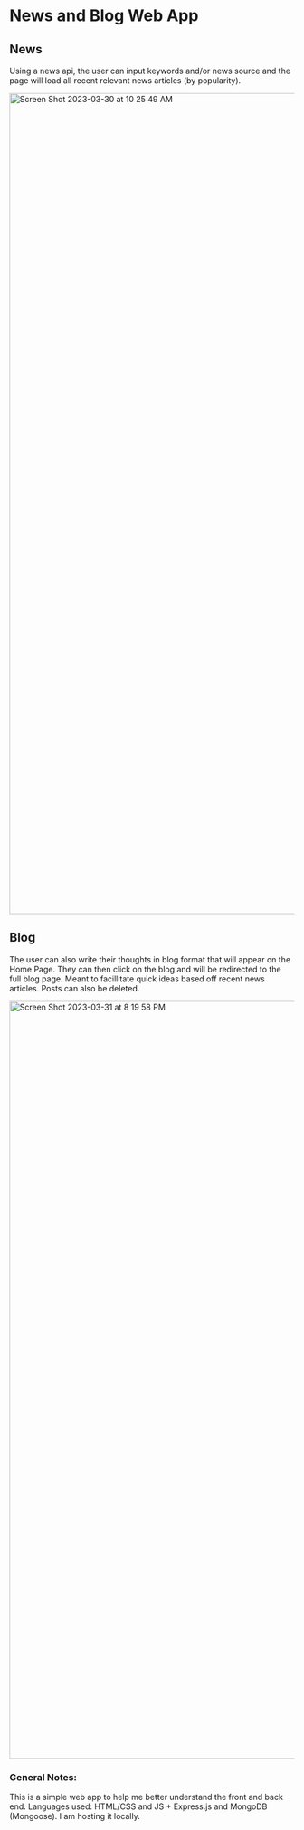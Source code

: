 # News and Blog Web App

## News
Using a news api, the user can input keywords and/or news source and the page will load all recent relevant news articles (by popularity).

<img width="1452" alt="Screen Shot 2023-03-30 at 10 25 49 AM" src="https://user-images.githubusercontent.com/102923292/228868210-89220a6e-5a12-4cc1-9699-60052b7ffa05.png">

## Blog
The user can also write their thoughts in blog format that will appear on the Home Page. They can then click on the blog and will be redirected to the full blog page. Meant to facillitate quick ideas based off recent news articles. Posts can also be deleted. 

<img width="1340" alt="Screen Shot 2023-03-31 at 8 19 58 PM" src="https://user-images.githubusercontent.com/102923292/229255993-ecdaac4d-6e32-4a37-8212-a161f5d6d15f.png">

### General Notes:
This is a simple web app to help me better understand the front and back end. 
Languages used:  HTML/CSS and JS + Express.js and MongoDB (Mongoose). I am hosting it locally.


